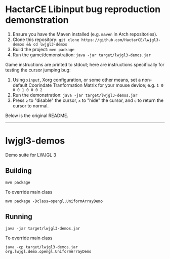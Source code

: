 # HactarCE Libinput bug reproduction demonstration

1. Ensure you have the Maven installed (e.g. `maven` in Arch repositories).
2. Clone this repository: `git clone https://github.com/HactarCE/lwjgl3-demos && cd lwjgl3-demos`
2. Build the project: `mvn package`
3. Run the game/demonstration: `java -jar target/lwjgl3-demos.jar`

Game instructions are printed to stdout; here are instructions specifically for testing the cursor jumping bug:

1. Using `xinput`, Xorg configuration, or some other means, set a non-default Coorindate Tranformation Matrix for your mouse device; e.g. `1 0 0 0 1 0 0 0 2`
2. Run the demonstration: `java -jar target/lwjgl3-demos.jar`
3. Press `z` to "disable" the cursor, `x` to "hide" the cursor, and `c` to return the cursor to normal.

Below is the original README.

---

# lwjgl3-demos
Demo suite for LWJGL 3

## Building

    mvn package
    
To override main class

    mvn package -Dclass=opengl.UniformArrayDemo

## Running

    java -jar target/lwjgl3-demos.jar

To override main class

    java -cp target/lwjgl3-demos.jar org.lwjgl.demo.opengl.UniformArrayDemo
